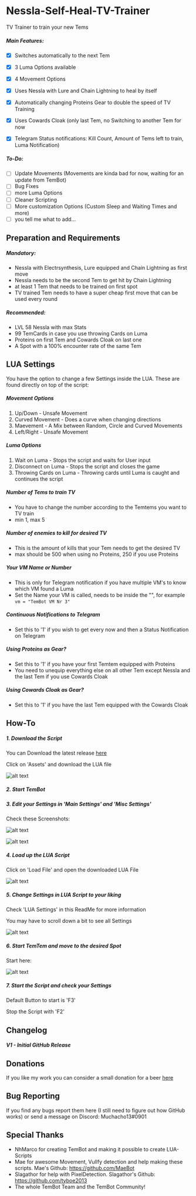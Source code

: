 # Nessla-Self-Heal-TV-Trainer
TV Trainer to train your new Tems

##### Main Features:
- [x] Switches automatically to the next Tem
- [x] 3 Luma Options available
- [x] 4 Movement Options
- [x] Uses Nessla with Lure and Chain Lightning to heal by itself
- [x] Automatically changing Proteins Gear to double the speed of TV Training
- [x] Uses Cowards Cloak (only last Tem, no Switching to another Tem for now
- [x] Telegram Status notifications: Kill Count, Amount of Tems left to train, Luma Notification)


##### To-Do:
- [ ] Update Movements (Movements are kinda bad for now, waiting for an update from TemBot)
- [ ] Bug Fixes
- [ ] more Luma Options
- [ ] Cleaner Scripting
- [ ] More customization Options (Custom Sleep and Waiting Times and more)
- [ ] you tell me what to add...

## Preparation and Requirements
##### Mandatory:
- Nessla with Electrsynthesis, Lure equipped and Chain Lightning as first move
- Nessla needs to be the second Tem to get hit by Chain Lightning
- at least 1 Tem that needs to be trained on first spot
- TV trained Tem needs to have a super cheap first move that can be used every round

##### Recommended:
- LVL 58 Nessla with max Stats
- 99 TemCards in case you use throwing Cards on Luma
- Proteins on first Tem and Cowards Cloak on last one
- A Spot with a 100% encounter rate of the same Tem

## LUA Settings
You have the option to change a few Settings inside the LUA. These are found directly on top of the script:

##### Movement Options
   1. Up/Down - Unsafe Movement
   2. Curved Movement - Does a curve when changing directions
   3. Maevement - A Mix between Random, Circle and Curved Movements
   4. Left/Right - Unsafe Movement
   
##### Luma Options
   1. Wait on Luma - Stops the script and waits for User input
   2. Disconnect on Luma - Stops the script and closes the game
   3. Throwing Cards on Luma - Throwing cards until Luma is caught and continues the script
   
##### Number of Tems to train TV
   - You have to change the number according to the Temtems you want to TV train
   - min 1, max 5
   
##### Number of enemies to kill for desired TV
   - This is the amount of kills that your Tem needs to get the desired TV
   - max should be 500 when using no Proteins, 250 if you use Proteins

##### Your VM Name or Number
   - This is only for Telegram notification if you have multiple VM's to know which VM found a Luma
   - Set the Name your VM is called, needs to be inside the "", for example `vm = "TemBot VM Nr 3"`
   
##### Continuous Notifications to Telegram
   - Set this to '1' if you wish to get every now and then a Status Notification on Telegram 
   
##### Using Proteins as Gear?
   - Set this to '1' if you have your first Temtem equipped with Proteins
   - You need to unequip everything else on all other Tem except Nessla and the last Tem if you use Cowards Cloak
      
##### Using Cowards Cloak as Gear?
   - Set this to '1' if you have the last Tem equipped with the Cowards Cloak
   
## How-To

##### 1. Download the Script
   You can Download the latest release [here](https://github.com/Muchacho13Scripts/Nessla-Self-Heal-TV-Trainer/releases/latest)
   
   Click on 'Assets' and download the LUA file
   
   ![alt text](https://github.com/Muchacho13Scripts/KisiwaDesertScript/blob/master/img/downloadLUA.png?raw=true)

##### 2. Start TemBot

##### 3. Edit your Settings in 'Main Settings' and 'Misc Settings'
   Check these Screenshots:
   
   ![alt text](https://github.com/Muchacho13Scripts/KisiwaDesertScript/blob/master/img/settings1.png?raw=true)
   
   ![alt text](https://github.com/Muchacho13Scripts/KisiwaDesertScript/blob/master/img/settings2.png?raw=true)

##### 4. Load up the LUA Script
   Click on 'Load File' and open the downloaded LUA File
   
   ![alt text](https://github.com/Muchacho13Scripts/KisiwaDesertScript/blob/master/img/loadLUA.png?raw=true)

##### 5. Change Settings in LUA Script to your liking
   Check 'LUA Settings' in this ReadMe for more information
   
   You may have to scroll down a bit to see all Settings
   
   ![alt text](https://github.com/Muchacho13Scripts/KisiwaDesertScript/blob/master/img/LUASettings.png?raw=true)
   
##### 6. Start TemTem and move to the desired Spot
   Start here:
   
   ![alt text](https://github.com/Muchacho13Scripts/KisiwaDesertScript/blob/master/img/startlocation.png?raw=true)
   
##### 7. Start the Script and check your Settings 
   Default Button to start is 'F3'
   
   Stop the Script with 'F2'

## Changelog

##### V1 - Initial GitHub Release

## Donations
If you like my work you can consider a small donation for a beer [here](https://www.paypal.me/scriptchacho)


## Bug Reporting
If you find any bugs report them here (I still need to figure out how GitHub works) or send a message on Discord: Muchacho13#0901

## Special Thanks
- NhMarco for creating TemBot and making it possible to create LUA-Scripts
- Mae for awesome Movement, Vullfy detection and help making these scripts. Mae's Github: https://github.com/MaeBot
- Slagathor for help with PixelDetection. Slagathor's Github: https://github.com/tyboe2013
- The whole TemBot Team and the TemBot Community!
